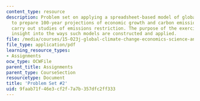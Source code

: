 ```yaml
---
content_type: resource
description: Problem set on applying a spreadsheet-based model of global CO2 emissions
  to prepare 100-year projections of economic growth and carbon emissions, and to
  carry out studies of emissions restriction. The purpose of the exercise is to gain
  insight into the ways such models are constructed and applied.
file: /media/courses/15-023j-global-climate-change-economics-science-and-policy-spring-2008/9faab71f46e3cf2f7a7b357dfc2ff333_assn2.pdf
file_type: application/pdf
learning_resource_types:
- Assignments
ocw_type: OCWFile
parent_title: Assignments
parent_type: CourseSection
resourcetype: Document
title: 'Problem Set #2'
uid: 9faab71f-46e3-cf2f-7a7b-357dfc2ff333
---
```

